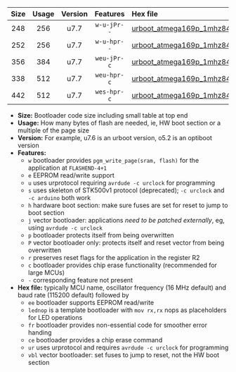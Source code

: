 |Size|Usage|Version|Features|Hex file|
|:-:|:-:|:-:|:-:|:--|
|248|256|u7.7|`w-u-jPr--`|[urboot_atmega169p_1mhz8432_9600bps_lednop_ur_vbl.hex](https://raw.githubusercontent.com/stefanrueger/urboot.hex/main/mcus/atmega169p/fcpu_1mhz8432/9600_bps/urboot_atmega169p_1mhz8432_9600bps_lednop_ur_vbl.hex)|
|252|256|u7.7|`w-u-hpr--`|[urboot_atmega169p_1mhz8432_9600bps_lednop_fr_ur.hex](https://raw.githubusercontent.com/stefanrueger/urboot.hex/main/mcus/atmega169p/fcpu_1mhz8432/9600_bps/urboot_atmega169p_1mhz8432_9600bps_lednop_fr_ur.hex)|
|356|384|u7.7|`weu-jPr-c`|[urboot_atmega169p_1mhz8432_9600bps_ee_lednop_fr_ce_ur_vbl.hex](https://raw.githubusercontent.com/stefanrueger/urboot.hex/main/mcus/atmega169p/fcpu_1mhz8432/9600_bps/urboot_atmega169p_1mhz8432_9600bps_ee_lednop_fr_ce_ur_vbl.hex)|
|338|512|u7.7|`weu-hpr-c`|[urboot_atmega169p_1mhz8432_9600bps_ee_lednop_fr_ce_ur.hex](https://raw.githubusercontent.com/stefanrueger/urboot.hex/main/mcus/atmega169p/fcpu_1mhz8432/9600_bps/urboot_atmega169p_1mhz8432_9600bps_ee_lednop_fr_ce_ur.hex)|
|442|512|u7.7|`wes-hpr-c`|[urboot_atmega169p_1mhz8432_9600bps_ee_lednop_fr_ce.hex](https://raw.githubusercontent.com/stefanrueger/urboot.hex/main/mcus/atmega169p/fcpu_1mhz8432/9600_bps/urboot_atmega169p_1mhz8432_9600bps_ee_lednop_fr_ce.hex)|

- **Size:** Bootloader code size including small table at top end
- **Usage:** How many bytes of flash are needed, ie, HW boot section or a multiple of the page size
- **Version:** For example, u7.6 is an urboot version, o5.2 is an optiboot version
- **Features:**
  + `w` bootloader provides `pgm_write_page(sram, flash)` for the application at `FLASHEND-4+1`
  + `e` EEPROM read/write support
  + `u` uses urprotocol requiring `avrdude -c urclock` for programming
  + `s` uses skeleton of STK500v1 protocol (deprecated); `-c urclock` and `-c arduino` both work
  + `h` hardware boot section: make sure fuses are set for reset to jump to boot section
  + `j` vector bootloader: applications *need to be patched externally*, eg, using `avrdude -c urclock`
  + `p` bootloader protects itself from being overwritten
  + `P` vector bootloader only: protects itself and reset vector from being overwritten
  + `r` preserves reset flags for the application in the register R2
  + `c` bootloader provides chip erase functionality (recommended for large MCUs)
  + `-` corresponding feature not present
- **Hex file:** typically MCU name, oscillator frequency (16 MHz default) and baud rate (115200 default) followed by
  + `ee` bootloader supports EEPROM read/write
  + `lednop` is a template bootloader with `mov rx,rx` nops as placeholders for LED operations
  + `fr` bootloader provides non-essential code for smoother error handing
  + `ce` bootloader provides a chip erase command
  + `ur` uses urprotocol and requires `avrdude -c urclock` for programming
  + `vbl` vector bootloader: set fuses to jump to reset, not the HW boot section
